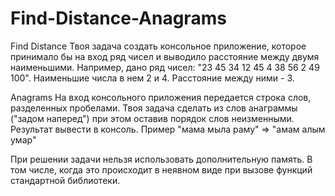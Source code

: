 # Find-Distance-Anagrams
Find Distance
Твоя задача создать консольное приложение, которое принимало бы на вход ряд чисел и выводило расстояние между двумя наименьшими. Например, дано ряд чисел: "23 45 34 12 45 4 38 56 2 49 100". Наименьшие числа в нем 2 и 4. Расстояние между ними - 3.

Anagrams
На вход консольного приложения передается строка слов, разделенных пробелами. Твоя задача сделать из слов анаграммы ("задом наперед") при этом оставив порядок слов неизменными. Результат вывести в консоль. Пример "мама мыла раму" => "амам алым умар"

При решении задачи нельзя использовать дополнительную память. В том числе, когда это происходит в неявном виде при вызове функций стандартной библиотеки.
